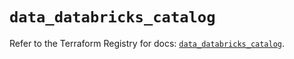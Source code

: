 # `data_databricks_catalog`

Refer to the Terraform Registry for docs: [`data_databricks_catalog`](https://registry.terraform.io/providers/databricks/databricks/1.62.1/docs/data-sources/catalog).
